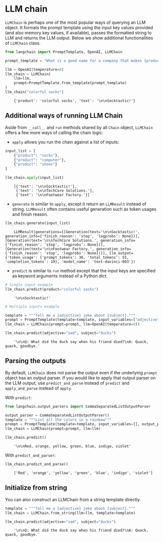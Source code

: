 # LLM chain

<!-- WARNING: THIS FILE WAS AUTOGENERATED! DO NOT EDIT! Instead, edit the notebook w/the location & name as this file. -->

`LLMChain` is perhaps one of the most popular ways of querying an LLM object. It formats the prompt template using the input key values provided (and also memory key values, if available), passes the formatted string to LLM and returns the LLM output. Below we show additional functionalities of `LLMChain` class.


```python
from langchain import PromptTemplate, OpenAI, LLMChain

prompt_template = "What is a good name for a company that makes {product}?"

llm = OpenAI(temperature=0)
llm_chain = LLMChain(
    llm=llm,
    prompt=PromptTemplate.from_template(prompt_template)
)
llm_chain("colorful socks")
```

<CodeOutputBlock lang="python">

```
    {'product': 'colorful socks', 'text': '\n\nSocktastic!'}
```

</CodeOutputBlock>

## Additional ways of running LLM Chain

Aside from `__call__` and `run` methods shared by all `Chain` object, `LLMChain` offers a few more ways of calling the chain logic:

- `apply` allows you run the chain against a list of inputs:


```python
input_list = [
    {"product": "socks"},
    {"product": "computer"},
    {"product": "shoes"}
]

llm_chain.apply(input_list)
```

<CodeOutputBlock lang="python">

```
    [{'text': '\n\nSocktastic!'},
     {'text': '\n\nTechCore Solutions.'},
     {'text': '\n\nFootwear Factory.'}]
```

</CodeOutputBlock>

- `generate` is similar to `apply`, except it return an `LLMResult` instead of string. `LLMResult` often contains useful generation such as token usages and finish reason.


```python
llm_chain.generate(input_list)
```

<CodeOutputBlock lang="python">

```
    LLMResult(generations=[[Generation(text='\n\nSocktastic!', generation_info={'finish_reason': 'stop', 'logprobs': None})], [Generation(text='\n\nTechCore Solutions.', generation_info={'finish_reason': 'stop', 'logprobs': None})], [Generation(text='\n\nFootwear Factory.', generation_info={'finish_reason': 'stop', 'logprobs': None})]], llm_output={'token_usage': {'prompt_tokens': 36, 'total_tokens': 55, 'completion_tokens': 19}, 'model_name': 'text-davinci-003'})
```

</CodeOutputBlock>

- `predict` is similar to `run` method except that the input keys are specified as keyword arguments instead of a Python dict.


```python
# Single input example
llm_chain.predict(product="colorful socks")
```

<CodeOutputBlock lang="python">

```
    '\n\nSocktastic!'
```

</CodeOutputBlock>


```python
# Multiple inputs example

template = """Tell me a {adjective} joke about {subject}."""
prompt = PromptTemplate(template=template, input_variables=["adjective", "subject"])
llm_chain = LLMChain(prompt=prompt, llm=OpenAI(temperature=0))

llm_chain.predict(adjective="sad", subject="ducks")
```

<CodeOutputBlock lang="python">

```
    '\n\nQ: What did the duck say when his friend died?\nA: Quack, quack, goodbye.'
```

</CodeOutputBlock>

## Parsing the outputs

By default, `LLMChain` does not parse the output even if the underlying `prompt` object has an output parser. If you would like to apply that output parser on the LLM output, use `predict_and_parse` instead of `predict` and `apply_and_parse` instead of `apply`. 

With `predict`:


```python
from langchain.output_parsers import CommaSeparatedListOutputParser

output_parser = CommaSeparatedListOutputParser()
template = """List all the colors in a rainbow"""
prompt = PromptTemplate(template=template, input_variables=[], output_parser=output_parser)
llm_chain = LLMChain(prompt=prompt, llm=llm)

llm_chain.predict()
```

<CodeOutputBlock lang="python">

```
    '\n\nRed, orange, yellow, green, blue, indigo, violet'
```

</CodeOutputBlock>

With `predict_and_parser`:


```python
llm_chain.predict_and_parse()
```

<CodeOutputBlock lang="python">

```
    ['Red', 'orange', 'yellow', 'green', 'blue', 'indigo', 'violet']
```

</CodeOutputBlock>

## Initialize from string

You can also construct an LLMChain from a string template directly.


```python
template = """Tell me a {adjective} joke about {subject}."""
llm_chain = LLMChain.from_string(llm=llm, template=template)
```


```python
llm_chain.predict(adjective="sad", subject="ducks")
```

<CodeOutputBlock lang="python">

```
    '\n\nQ: What did the duck say when his friend died?\nA: Quack, quack, goodbye.'
```

</CodeOutputBlock>
